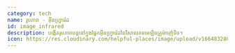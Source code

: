 ```yaml
---
category: tech
name: រូបភាព - អ៊ីនហ្វ្រារ៉េដ
id: image_infrared
description: បង្កើតរូបភាពបន្តនៅក្នុងផ្នែកអ៊ីនហ្វ្រារ៉េដនៃវិសាលគមអេឡិចត្រូម៉ាញ៉េទិច។
icon: https://res.cloudinary.com/helpful-places/image/upload/v1664832807/dtpr-icons/tech/image_rihwq2.svg
---
```

